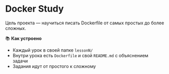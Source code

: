 # Docker Study

Цель проекта — научиться писать Dockerfile от самых простых до более сложных.

📚 **Как устроено**  
- Каждый урок в своей папке `lessonN/`  
- Внутри урока есть `Dockerfile` и свой `README.md` с объяснением задачи  
- Задания идут от простого к сложному